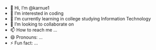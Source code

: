 - 👋 Hi, I’m @karnue1
- 👀 I’m interested in coding
- 🌱 I’m currently learning  in college studying Information Technology
- 💞️ I’m looking to collaborate on 
- 📫 How to reach me ...
- 😄 Pronouns: ...
- ⚡ Fun fact: ...

<!---
karnue1/karnue1 is a ✨ special ✨ repository because its `README.md` (this file) appears on your GitHub profile.
You can click the Preview link to take a look at your changes.
--->
